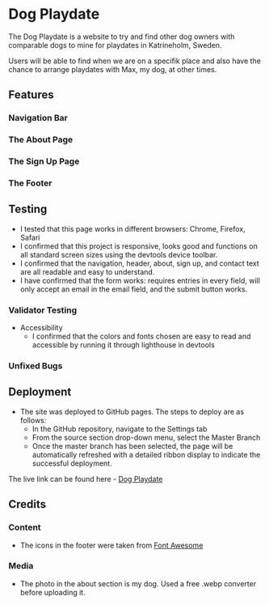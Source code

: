 # Dog Playdate

The Dog Playdate is a website to try and find other dog owners with comparable dogs to mine for playdates in Katrineholm, Sweden.

Users will be able to find when we are on a specifik place and also have the chance to arrange playdates with Max, my dog, at other times.

## Features

### Navigation Bar

### The About Page

### The Sign Up Page

### The Footer

## Testing

- I tested that this page works in different browsers: Chrome, Firefox, Safari
- I confirmed that this project is responsive, looks good and functions on all standard screen sizes using the devtools device toolbar.
- I confirmed that the navigation, header, about, sign up, and contact text are all readable and easy to understand.
- I have confirmed that the form works: requires entries in every field, will only accept an email in the email field, and the submit button works.

### Validator Testing

- Accessibility
  - I confirmed that the colors and fonts chosen are easy to read and accessible by running it through lighthouse in devtools



### Unfixed Bugs

## Deployment

- The site was deployed to GitHub pages. The steps to deploy are as follows:
  - In the GitHub repository, navigate to the Settings tab
  - From the source section drop-down menu, select the Master Branch
  - Once the master branch has been selected, the page will be automatically refreshed with a detailed ribbon display to indicate the successful deployment.

The live link can be found here - [Dog Playdate](https://fekadon.github.io/dog-playdate/)

## Credits

### Content

- The icons in the footer were taken from [Font Awesome](https://fontawesome.com/)

### Media

- The photo in the about section is my dog. Used a free .webp converter before uploading it.